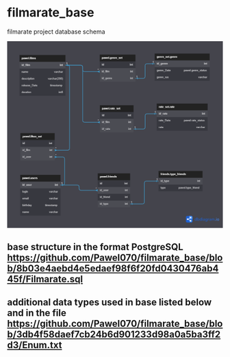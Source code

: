 # filmarate_base
filmarate project database schema

<picture>
  <source media="(prefers-color-scheme: dark)" srcset="https://github.com/Pawel070/filmarate_base/blob/26338744065d38f187ae6c1ff92725aeaa349933/Filmarate_dark.png">
  <source media="(prefers-color-scheme: light)" srcset="https://github.com/Pawel070/filmarate_base/blob/67fe623dd959771fccace54e922b89ebb0d31ee4/Filmarate_light.png">
  <img alt="Filmarate project database schema" src="https://github.com/Pawel070/filmarate_base/blob/eb937f2ce7e967a10b9c7db34a2471fed5c6edfb/Filmarate.png">
</picture>

## base structure in the format PostgreSQL https://github.com/Pawel070/filmarate_base/blob/8b03e4aebd4e5edaef98f6f20fd0430476ab445f/Filmarate.sql
## additional data types used in base listed below and in the file https://github.com/Pawel070/filmarate_base/blob/3db4f58daef7cb24b6d901233d98a0a5ba3ff2d3/Enum.txt

<!-- Enum pawel.genre_status {               -->
<!-- COMEDY                                  -->
<!-- DRAMA                                   -->
<!-- CARTOON                                 -->
<!-- TRILLER                                 -->
<!-- DOCUMENTARY                             -->
<!-- HITMAN                                  -->
<!-- }                                       -->

<!-- Enum pawel.rate_status {                -->
<!-- G                                       -->
<!-- PG                                      -->
<!-- PG14                                    -->
<!-- R                                       -->
<!-- NC17                                    -->
<!-- }                                       -->

<!-- Enum ecommerce.products_status {        -->
<!-- out_of_stock                            -->
<!-- in_stock                                -->
<!-- running_low [note: "less than 20"]      -->
<!-- }                                       -->
